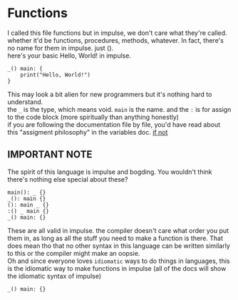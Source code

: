 # Functions
I called this file functions but in impulse, we don't care what they're called. whether it'd be functions, procedures, methods, whatever.
In fact, there's no name for them in impulse. just ().
<br>
here's your basic Hello, World! in impulse.
```
_() main: {
    print("Hello, World!")
}
```
This may look a bit alien for new programmers but it's nothing hard to understand.
<br>
the `_` is the type, which means void. `main` is the name. and the `:` is for assign to the code block (more spiritually than anything honestly)
<br>
if you are following the documentation file by file, you'd have read about this "assigment philosophy" in the variables doc. <a href="./Variables.md">if not</a>

## IMPORTANT NOTE
The spirit of this language is impulse and bogding. You wouldn't think there's nothing else special about these?
```
main(): _ {}
_(): main {}
(): main _ {}
:() _ main {}
_() main: {}
```
These are all valid in impulse. the compiler doesn't care what order you put them in, as long as all the stuff you need to make a function is there. That does mean tho that no other syntax in this language can be written similarly to this or the compiler might make an oopsie.
<br>
Oh and since everyone loves `idiomatic` ways to do things in languages, this is the idiomatic way to make functions in impulse (all of the docs will show the idiomatic syntax of impulse)
```
_() main: {}
```
